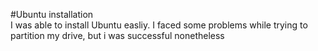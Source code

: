 #Ubuntu installation\
I was able to install Ubuntu easliy. I faced some problems while trying to partition my drive, but i was successful nonetheless
